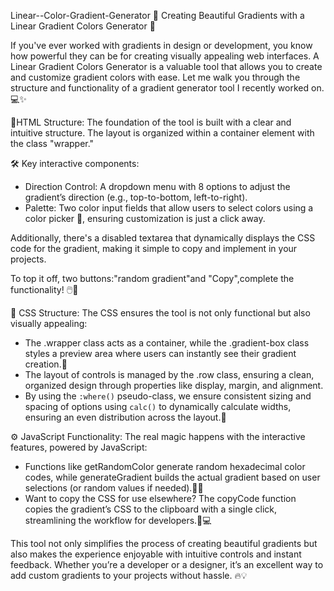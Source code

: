 Linear--Color-Gradient-Generator
🚀 Creating Beautiful Gradients with a Linear Gradient Colors Generator 🎨

If you've ever worked with gradients in design or development, you know how powerful they can be for creating visually appealing web interfaces.
 A Linear Gradient Colors Generator is a valuable tool that allows you to create and customize gradient colors with ease. Let me walk you through the structure and functionality of a gradient generator tool I recently worked on.💻✨

🔧HTML Structure:
The foundation of the tool is built with a clear and intuitive structure. The layout is organized within a container element with the class "wrapper."

🛠️ Key interactive components:
- Direction Control: A dropdown menu with 8 options to adjust the gradient’s direction (e.g., top-to-bottom, left-to-right).
- Palette: Two color input fields that allow users to select colors using a color picker 🎨, ensuring customization is just a click away.

Additionally, there's a disabled textarea that dynamically displays the CSS code for the gradient, making it simple to copy and implement in your projects.

To top it off, two buttons:"random gradient"and "Copy",complete the functionality! 🖱️🎯

💅 CSS Structure:
The CSS ensures the tool is not only functional but also visually appealing:
- The .wrapper class acts as a container, while the .gradient-box class styles a preview area where users can instantly see their gradient creation.🌟
- The layout of controls is managed by the .row class, ensuring a clean, organized design through properties like display, margin, and alignment.
- By using the `:where()` pseudo-class, we ensure consistent sizing and spacing of options using `calc()` to dynamically calculate widths, ensuring an even distribution across the layout.🔄

⚙️ JavaScript Functionality:
The real magic happens with the interactive features, powered by JavaScript​:
- Functions like getRandomColor generate random hexadecimal color codes, while generateGradient builds the actual gradient based on user selections (or random values if needed).🎲🌈
- Want to copy the CSS for use elsewhere? 
The copyCode function copies the gradient’s CSS to the clipboard with a single click, streamlining the workflow for developers.📝💻

This tool not only simplifies the process of creating beautiful gradients but also makes the experience enjoyable with intuitive controls and instant feedback. Whether you’re a developer or a designer, it’s an excellent way to add custom gradients to your projects without hassle. 🔥💡

